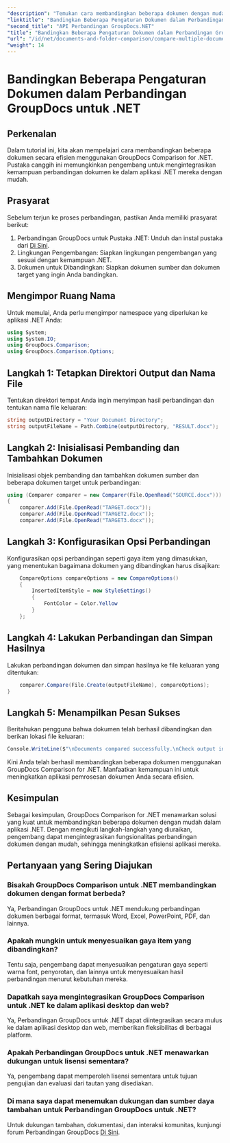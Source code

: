 ```yaml
---
"description": "Temukan cara membandingkan beberapa dokumen dengan mudah menggunakan GroupDocs Comparison for .NET. Ikuti panduan langkah demi langkah kami untuk pemrosesan dokumen yang lancar."
"linktitle": "Bandingkan Beberapa Pengaturan Dokumen dalam Perbandingan GroupDocs untuk .NET"
"second_title": "API Perbandingan GroupDocs.NET"
"title": "Bandingkan Beberapa Pengaturan Dokumen dalam Perbandingan GroupDocs untuk .NET"
"url": "/id/net/documents-and-folder-comparison/compare-multiple-documents-settings-dotnet/"
"weight": 14
---
```


# Bandingkan Beberapa Pengaturan Dokumen dalam Perbandingan GroupDocs untuk .NET

## Perkenalan
Dalam tutorial ini, kita akan mempelajari cara membandingkan beberapa dokumen secara efisien menggunakan GroupDocs Comparison for .NET. Pustaka canggih ini memungkinkan pengembang untuk mengintegrasikan kemampuan perbandingan dokumen ke dalam aplikasi .NET mereka dengan mudah.
## Prasyarat
Sebelum terjun ke proses perbandingan, pastikan Anda memiliki prasyarat berikut:
1. Perbandingan GroupDocs untuk Pustaka .NET: Unduh dan instal pustaka dari [Di Sini](https://releases.groupdocs.com/comparison/net/).
2. Lingkungan Pengembangan: Siapkan lingkungan pengembangan yang sesuai dengan kemampuan .NET.
3. Dokumen untuk Dibandingkan: Siapkan dokumen sumber dan dokumen target yang ingin Anda bandingkan.

## Mengimpor Ruang Nama
Untuk memulai, Anda perlu mengimpor namespace yang diperlukan ke aplikasi .NET Anda:
```csharp
using System;
using System.IO;
using GroupDocs.Comparison;
using GroupDocs.Comparison.Options;
```
## Langkah 1: Tetapkan Direktori Output dan Nama File
Tentukan direktori tempat Anda ingin menyimpan hasil perbandingan dan tentukan nama file keluaran:
```csharp
string outputDirectory = "Your Document Directory";
string outputFileName = Path.Combine(outputDirectory, "RESULT.docx");
```
## Langkah 2: Inisialisasi Pembanding dan Tambahkan Dokumen
Inisialisasi objek pembanding dan tambahkan dokumen sumber dan beberapa dokumen target untuk perbandingan:
```csharp
using (Comparer comparer = new Comparer(File.OpenRead("SOURCE.docx")))
{
    comparer.Add(File.OpenRead("TARGET.docx"));
    comparer.Add(File.OpenRead("TARGET2.docx"));
    comparer.Add(File.OpenRead("TARGET3.docx"));
```
## Langkah 3: Konfigurasikan Opsi Perbandingan
Konfigurasikan opsi perbandingan seperti gaya item yang dimasukkan, yang menentukan bagaimana dokumen yang dibandingkan harus disajikan:
```csharp
    CompareOptions compareOptions = new CompareOptions()
    {
        InsertedItemStyle = new StyleSettings()
        {
            FontColor = Color.Yellow
        }
    };
```
## Langkah 4: Lakukan Perbandingan dan Simpan Hasilnya
Lakukan perbandingan dokumen dan simpan hasilnya ke file keluaran yang ditentukan:
```csharp
    comparer.Compare(File.Create(outputFileName), compareOptions);
}
```
## Langkah 5: Menampilkan Pesan Sukses
Beritahukan pengguna bahwa dokumen telah berhasil dibandingkan dan berikan lokasi file keluaran:
```csharp
Console.WriteLine($"\nDocuments compared successfully.\nCheck output in {outputDirectory}.");
```
Kini Anda telah berhasil membandingkan beberapa dokumen menggunakan GroupDocs Comparison for .NET. Manfaatkan kemampuan ini untuk meningkatkan aplikasi pemrosesan dokumen Anda secara efisien.

## Kesimpulan
Sebagai kesimpulan, GroupDocs Comparison for .NET menawarkan solusi yang kuat untuk membandingkan beberapa dokumen dengan mudah dalam aplikasi .NET. Dengan mengikuti langkah-langkah yang diuraikan, pengembang dapat mengintegrasikan fungsionalitas perbandingan dokumen dengan mudah, sehingga meningkatkan efisiensi aplikasi mereka.
## Pertanyaan yang Sering Diajukan
### Bisakah GroupDocs Comparison untuk .NET membandingkan dokumen dengan format berbeda?
Ya, Perbandingan GroupDocs untuk .NET mendukung perbandingan dokumen berbagai format, termasuk Word, Excel, PowerPoint, PDF, dan lainnya.
### Apakah mungkin untuk menyesuaikan gaya item yang dibandingkan?
Tentu saja, pengembang dapat menyesuaikan pengaturan gaya seperti warna font, penyorotan, dan lainnya untuk menyesuaikan hasil perbandingan menurut kebutuhan mereka.
### Dapatkah saya mengintegrasikan GroupDocs Comparison untuk .NET ke dalam aplikasi desktop dan web?
Ya, Perbandingan GroupDocs untuk .NET dapat diintegrasikan secara mulus ke dalam aplikasi desktop dan web, memberikan fleksibilitas di berbagai platform.
### Apakah Perbandingan GroupDocs untuk .NET menawarkan dukungan untuk lisensi sementara?
Ya, pengembang dapat memperoleh lisensi sementara untuk tujuan pengujian dan evaluasi dari tautan yang disediakan.
### Di mana saya dapat menemukan dukungan dan sumber daya tambahan untuk Perbandingan GroupDocs untuk .NET?
Untuk dukungan tambahan, dokumentasi, dan interaksi komunitas, kunjungi forum Perbandingan GroupDocs [Di Sini](https://forum.groupdocs.com/c/comparison/12).